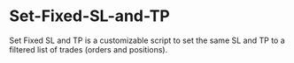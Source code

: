 # Set-Fixed-SL-and-TP
Set Fixed SL and TP is a customizable script to set the same SL and TP to a filtered list of trades (orders and positions).
